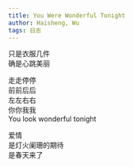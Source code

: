 ```yaml
---
title: You Were Wonderful Tonight
author: Haisheng, Wu
tags: 日志
---
```


只是衣服几件\
确是心跳美丽

走走停停\
前前后后\
左左右右\
你你我我\
You look wonderful tonight

爱情\
是灯火阑珊的期待\
是春天来了
